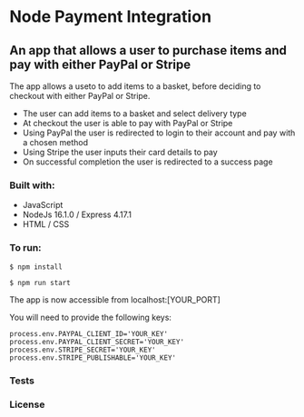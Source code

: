 # Node Payment Integration

## An app that allows a user to purchase items and pay with either PayPal or Stripe

The app allows a useto to add items to a basket, before deciding to checkout with either PayPal or Stripe.
- The user can add items to a basket and select delivery type
- At checkout the user is able to pay with PayPal or Stripe
- Using PayPal the user is redirected to login to their account and pay with a chosen method
- Using Stripe the user inputs their card details to pay
- On successful completion the user is redirected to a success page

### Built with:
- JavaScript
- NodeJs 16.1.0 / Express 4.17.1
- HTML / CSS

### To run:

```
$ npm install
```

```
$ npm run start
```

The app is now accessible from localhost:[YOUR_PORT]

You will need to provide the following keys:

```
process.env.PAYPAL_CLIENT_ID='YOUR_KEY'
process.env.PAYPAL_CLIENT_SECRET='YOUR_KEY'
process.env.STRIPE_SECRET='YOUR_KEY'
process.env.STRIPE_PUBLISHABLE='YOUR_KEY'
```


### Tests


### License 
